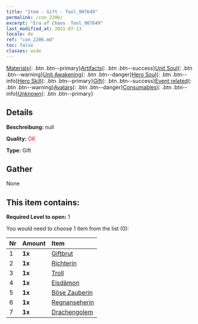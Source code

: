 ```yaml
---
title: "Item - Gift - Tool_907649"
permalink: /con_2206/
excerpt: "Era of Chaos  Tool_907649"
last_modified_at: 2021-07-13
locale: de
ref: "con_2206.md"
toc: false
classes: wide
---
```

 [Materials](/ItemsDE/){: .btn .btn--primary}[Artifacts](/ItemsDE/Artifacts/){: .btn .btn--success}[Unit Soul](/ItemsDE/UnitSoul/){: .btn .btn--warning}[Unit Awakening](/ItemsDE/UnitAwakening/){: .btn .btn--danger}[Hero Soul](/ItemsDE/HeroSoul/){: .btn .btn--info}[Hero Skill](/ItemsDE/HeroSkill/){: .btn .btn--primary}[Gift](/ItemsDE/Gift/){: .btn .btn--success}[Event related](/ItemsDE/Events/){: .btn .btn--warning}[Avatars](/ItemsDE/Avatars/){: .btn .btn--danger}[Consumables](/ItemsDE/Consumables/){: .btn .btn--info}[Unknown](/ItemsDE/Unknown/){: .btn .btn--primary}

## Details
 **Beschreibung:** null

 **Quality:** <span style="color: #FF0000">OK</span>

 **Type:** Gift

## Gather

  None

## This item contains:

 **Required Level to open:** 1

 You would need to choose 1 item from the list (0):

  | Nr | Amount |     Item    |
  |:---|:-------|:------------|
  | 1 |  **1x** | [Giftbrut](/ItemsDE/unt_234/) |  | 
  | 2 |  **1x** | [Richterin](/ItemsDE/unt_198/) |  | 
  | 3 |  **1x** | [Troll](/ItemsDE/unt_225/) |  | 
  | 4 |  **1x** | [Eisdämon](/ItemsDE/unt_269/) |  | 
  | 5 |  **1x** | [Böse Zauberin](/ItemsDE/unt_252/) |  | 
  | 6 |  **1x** | [Regnanseherin](/ItemsDE/unt_279/) |  | 
  | 7 |  **1x** | [Drachengolem](/ItemsDE/unt_243/) |  | 
